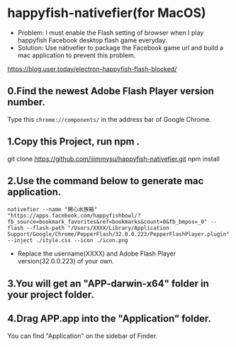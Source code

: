 # happyfish-nativefier(for MacOS)
- Problem: I must enable the Flash setting of browser when I play happyfish Facebook desktop flash game everyday.
- Solution: Use nativefier to package the Facebook game url and build a mac application to prevent this problem. 

https://blog.user.today/electron-happyfish-flash-blocked/

## 0.Find the newest Adobe Flash Player version number.
Type this `chrome://components/` in the address bar of Google Chrome.

## 1.Copy this Project, run npm .
git clone https://github.com/jiimmysu/happyfish-nativefier.git
npm install

## 2.Use the command below to generate mac application.
`nativefier --name "開心水族箱" "https://apps.facebook.com/happyfishbowl/?fb_source=bookmark_favorites&ref=bookmarks&count=0&fb_bmpos=_0" --flash --flash-path "/Users/XXXX/Library/Application Support/Google/Chrome/PepperFlash/32.0.0.223/PepperFlashPlayer.plugin" --inject ./style.css --icon ./icon.png`

* Replace the username(XXXX) and Adobe Flash Player version(32.0.0.223) of your own.

## 3.You will get an "APP-darwin-x64" folder in your project folder.
## 4.Drag APP.app into the "Application" folder.
You can find "Application" on the sidebar of Finder.